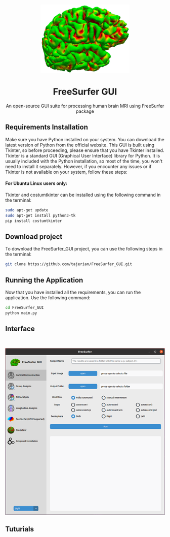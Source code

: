 <div align="center">
  <img src="https://github.com/tajerian/FreeSurfer_GUI/blob/master/graphics/logo.png?raw=true" width="280" height="215">
  <h1 align="center">FreeSurfer GUI</h1>
  <p align="center">An open-source GUI suite for processing human brain MRI using FreeSurfer package</p>
</div>


## Requirements Installation
Make sure you have Python installed on your system. You can download the latest version of Python from the official website.
This GUI is built using Tkinter, so before proceeding, please ensure that you have Tkinter installed.
Tkinter is a standard GUI (Graphical User Interface) library for Python. It is usually included with the Python installation, so most of the time, you won't need to install it separately. However, if you encounter any issues or if Tkinter is not available on your system, follow these steps:
#### For Ubuntu Linux users only:

Tkinter and costumtkinter can be installed using the following command in the terminal:

```bash
sudo apt-get update
sudo apt-get install python3-tk
pip install costumtkinter
```
## Download project
To download the FreeSurfer_GUI project, you can use the following steps in the terminal:

```bash
git clone https://github.com/tajerian/FreeSurfer_GUI.git
```
## Running the Application
Now that you have installed all the requirements, you can run the application. Use the following command:

```bash
cd FreeSurfer_GUI
python main.py
```
## Interface
<br>
<p align="center">
  <img src="https://github.com/tajerian/FreeSurfer_GUI/blob/master/graphics/FSGUI.png?raw=true">
</p>

## Tuturials
